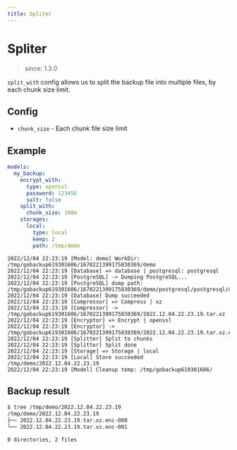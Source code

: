 ```yaml
---
title: Spliter
---
```


# Spliter

> since: 1.3.0

`split_with` config allows us to split the backup file into multiple files, by each chunk size limit.

## Config

- `chunk_size` - Each chunk file size limit

## Example

```yml
models:
  my_backup:
    encrypt_with:
      type: openssl
      password: 123456
      salt: false
    split_with:
      chunk_size: 100m
    storages:
      local:
        type: local
        keep: 2
        path: /tmp/demo
```

```
2022/12/04 22:23:19 [Model: demo] WorkDir: /tmp/gobackup619301606/1670221399175830369/demo
2022/12/04 22:23:19 [Database] => database | postgresql: postgresql
2022/12/04 22:23:19 [PostgreSQL] -> Dumping PostgreSQL...
2022/12/04 22:23:19 [PostgreSQL] dump path: /tmp/gobackup619301606/1670221399175830369/demo/postgresql/postgresql/demo.sql
2022/12/04 22:23:19 [Database] Dump succeeded
2022/12/04 22:23:19 [Compressor] => Compress | xz
2022/12/04 22:23:19 [Compressor] -> /tmp/gobackup619301606/1670221399175830369/2022.12.04.22.23.19.tar.xz
2022/12/04 22:23:19 [Encryptor] => Encrypt | openssl
2022/12/04 22:23:19 [Encryptor] -> /tmp/gobackup619301606/1670221399175830369/2022.12.04.22.23.19.tar.xz.enc
2022/12/04 22:23:19 [Splitter] Split to chunks
2022/12/04 22:23:19 [Splitter] Split done
2022/12/04 22:23:19 [Storage] => Storage | local
2022/12/04 22:23:19 [Local] Store succeeded /tmp/demo/2022.12.04.22.23.19
2022/12/04 22:23:19 [Model] Cleanup temp: /tmp/gobackup619301606/
```

## Backup result

```bash
$ tree /tmp/demo/2022.12.04.22.23.19
/tmp/demo/2022.12.04.22.23.19
├── 2022.12.04.22.23.19.tar.xz.enc-000
└── 2022.12.04.22.23.19.tar.xz.enc-001

0 directories, 2 files
```
